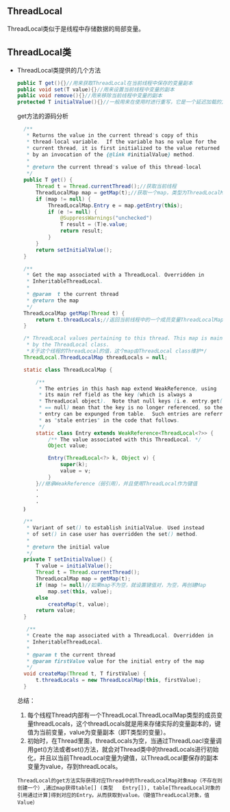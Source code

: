 ## ThreadLocal  
ThreadLocal类似于是线程中存储数据的局部变量。

## ThreadLocal类  

- ThreadLocal类提供的几个方法
  ```Java
  public T get(){}//用来获取ThreadLocal在当前线程中保存的变量副本
  public void set(T value){}//用来设置当前线程中变量的副本
  public void remove(){}//用来移除当前线程中变量的副本
  protected T initialValue(){}//一般用来在使用时进行重写，它是一个延迟加载的方法。
  ```
  get方法的源码分析  
  ```java
    /**
     * Returns the value in the current thread's copy of this
     * thread-local variable.  If the variable has no value for the
     * current thread, it is first initialized to the value returned
     * by an invocation of the {@link #initialValue} method.
     *
     * @return the current thread's value of this thread-local
     */
    public T get() {
        Thread t = Thread.currentThread();//获取当前线程
        ThreadLocalMap map = getMap(t);//获取一个map，类型为ThreadLocalMap
        if (map != null) {
            ThreadLocalMap.Entry e = map.getEntry(this);
            if (e != null) {
                @SuppressWarnings("unchecked")
                T result = (T)e.value;
                return result;
            }
        }
        return setInitialValue();
    }

    /**
     * Get the map associated with a ThreadLocal. Overridden in
     * InheritableThreadLocal.
     *
     * @param  t the current thread
     * @return the map
     */
    ThreadLocalMap getMap(Thread t) {
        return t.threadLocals;//返回当前线程中的一个成员变量ThreadLocalMap
    }

    /* ThreadLocal values pertaining to this thread. This map is maintained
     * by the ThreadLocal class. 
     *关于这个线程的ThreadLocal的值，这个map由ThreadLocal class维护*/
    ThreadLocal.ThreadLocalMap threadLocals = null;

    static class ThreadLocalMap {

        /**
         * The entries in this hash map extend WeakReference, using
         * its main ref field as the key (which is always a
         * ThreadLocal object).  Note that null keys (i.e. entry.get()
         * == null) mean that the key is no longer referenced, so the
         * entry can be expunged from table.  Such entries are referred to
         * as "stale entries" in the code that follows.
         */
        static class Entry extends WeakReference<ThreadLocal<?>> {
            /** The value associated with this ThreadLocal. */
            Object value;

            Entry(ThreadLocal<?> k, Object v) {
                super(k);
                value = v;
            }
        }//继承WeakReference（弱引用），并且使用ThreadLocal作为键值
        ·
        ·
        ·
    ｝

    /**
     * Variant of set() to establish initialValue. Used instead
     * of set() in case user has overridden the set() method.
     *
     * @return the initial value
     */
    private T setInitialValue() {
        T value = initialValue();
        Thread t = Thread.currentThread();
        ThreadLocalMap map = getMap(t);
        if (map != null)//如果map不为空，就设置键值对，为空，再创建Map
            map.set(this, value);
        else
            createMap(t, value);
        return value;
    }

     /**
     * Create the map associated with a ThreadLocal. Overridden in
     * InheritableThreadLocal.
     *
     * @param t the current thread
     * @param firstValue value for the initial entry of the map
     */
    void createMap(Thread t, T firstValue) {
        t.threadLocals = new ThreadLocalMap(this, firstValue);
    }
  ```
  总结：
    
    1. 每个线程Thread内部有一个ThreadLocal.ThreadLocalMap类型的成员变量threadLocals，这个threadLocals就是用来存储实际的变量副本的，键值为当前变量，value为变量副本（即T类型的变量）。  
    2. 初始时，在Thread里面，threadLocals为空，当通过ThreadLoacl变量调用get()方法或者set()方法，就会对Thread类中的threadLocals进行初始化，并且以当前ThreadLocal变量为键值，以ThreadLocal要保存的副本变量为value，存到threadLocals。  
    
      ThreadLocal的get方法实际获得对应Thread中的ThreadLocalMap对象map（不存在则创建一个）,通过map获得table[] (类型   Entry[]), table[ThreadLocal对象的引用通过计算]得到对应的Entry。从而获取到value。（键值ThreadLocal对象，值Value）
